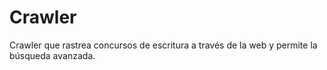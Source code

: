 # Crawler
Crawler que rastrea concursos de escritura a través de la web y permite la búsqueda avanzada.
